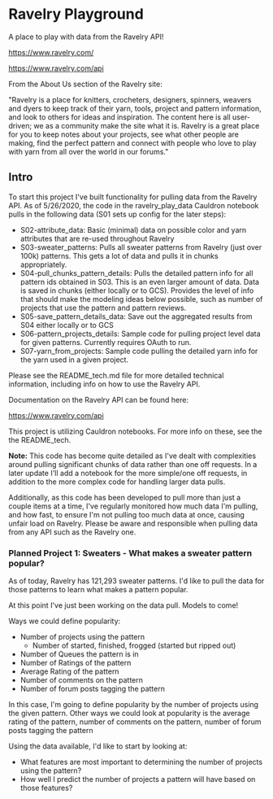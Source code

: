 # Ravelry Playground
A place to play with data from the Ravelry API! 

https://www.ravelry.com/ 

https://www.ravelry.com/api

From the About Us section of the Ravelry site: 

"Ravelry is a place for knitters, crocheters, designers, spinners, weavers 
and dyers to keep track of their yarn, tools, project and pattern information, 
and look to others for ideas and inspiration. The content here is all 
user-driven; we as a community make the site what it is. Ravelry is a great 
place for you to keep notes about your projects, see what other people are 
making, find the perfect pattern and connect with people who love to play 
with yarn from all over the world in our forums."

## Intro
To start this project I've built functionality for pulling data from the 
Ravelry API. As of 5/26/2020, the code in the ravelry_play_data Cauldron 
notebook pulls in the following data (S01 sets up config for the later steps):
- S02-attribute_data: Basic (minimal) data on possible color and yarn 
  attributes that are re-used throughout Ravelry
- S03-sweater_patterns: Pulls all sweater patterns from Ravelry (just 
  over 100k) patterns. This gets a lot of data and pulls it in chunks 
  appropriately. 
- S04-pull_chunks_pattern_details: Pulls the detailed pattern info for all
  pattern ids obtained in S03. This is an even larger amount of data. Data
  is saved in chunks (either locally or to GCS). Provides the level of info
  that should make the modeling ideas below possible, such as number of 
  projects that use the pattern and pattern reviews. 
- S05-save_pattern_details_data: Save out the aggregated results from S04
  either locally or to GCS
- S06-pattern_projects_details: Sample code for pulling project level data 
  for given patterns. Currently requires OAuth to run. 
- S07-yarn_from_projects: Sample code pulling the detailed yarn info for
  the yarn used in a given project. 

Please see the README_tech.md file for more detailed technical information, 
including info on how to use the Ravelry API. 

Documentation on the Ravelry API can be found here: 

https://www.ravelry.com/api

This project is utilizing Cauldron notebooks. For more info on these, 
see the the README_tech. 

**Note:** This code has become quite detailed as I've dealt with 
complexities around pulling significant chunks of data rather than one 
off requests. In a later update I'll add a notebook for the more
simple/one off requests, in addition to the more complex code for handling 
larger data pulls. 

Additionally, as this code has been developed to pull more than just a 
couple items at a time, I've regularly monitored how much data I'm pulling, 
and how fast, to ensure I'm not pulling too much data at once, causing 
unfair load on Ravelry. Please be aware and responsible when pulling data 
from any API such as the Ravelry one. 

### Planned Project 1: Sweaters - What makes a sweater pattern popular?
As of today, Ravelry has 121,293 sweater patterns. I'd like to pull the data 
for those patterns to learn what makes a pattern popular. 

At this point I've just been working on the data pull. Models to come! 

Ways we could define popularity:
- Number of projects using the pattern
    - Number of started, finished, frogged (started but ripped out)
- Number of Queues the pattern is in
- Number of Ratings of the pattern
- Average Rating of the pattern
- Number of comments on the pattern
- Number of forum posts tagging the pattern

In this case, I'm going to define popularity by the number of projects 
using the given pattern. Other ways we could look at popularity is the average 
rating of the pattern, number of comments on the pattern, number of forum 
posts tagging the pattern

Using the data available, I'd like to start by looking at:
- What features are most important to determining the number of projects 
  using the pattern?
- How well I predict the number of projects a pattern will have based on those 
  features?
